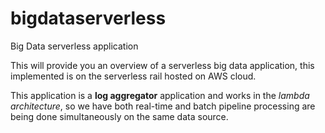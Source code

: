 # bigdataserverless
Big Data serverless application

This will provide you an overview of a serverless big data application, this implemented is on the serverless rail hosted on AWS cloud. 

This application is a **log aggregator** application and works in the _lambda architecture_, so we have both real-time and batch pipeline processing are being done simultaneously on the same data source.  

